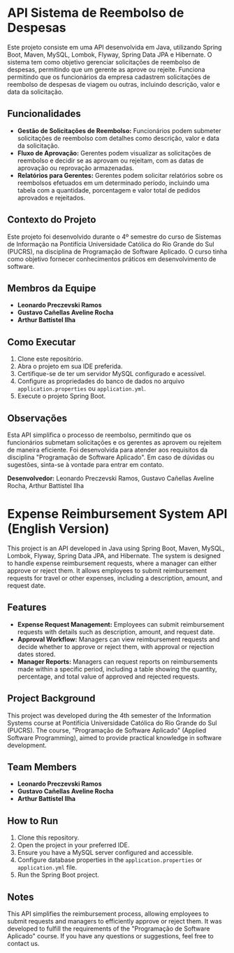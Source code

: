 # API Sistema de Reembolso de Despesas

Este projeto consiste em uma API desenvolvida em Java, utilizando Spring Boot, Maven, MySQL, Lombok, Flyway, Spring Data JPA e Hibernate. O sistema tem como objetivo gerenciar solicitações de reembolso de despesas, permitindo que um gerente as aprove ou rejeite. Funciona permitindo que os funcionários da empresa cadastrem solicitações de reembolso de despesas de viagem ou outras, incluindo descrição, valor e data da solicitação.

## Funcionalidades

- **Gestão de Solicitações de Reembolso:** Funcionários podem submeter solicitações de reembolso com detalhes como descrição, valor e data da solicitação.
- **Fluxo de Aprovação:** Gerentes podem visualizar as solicitações de reembolso e decidir se as aprovam ou rejeitam, com as datas de aprovação ou reprovação armazenadas.
- **Relatórios para Gerentes:** Gerentes podem solicitar relatórios sobre os reembolsos efetuados em um determinado período, incluindo uma tabela com a quantidade, porcentagem e valor total de pedidos aprovados e rejeitados.

## Contexto do Projeto

Este projeto foi desenvolvido durante o 4º semestre do curso de Sistemas de Informação na Pontifícia Universidade Católica do Rio Grande do Sul (PUCRS), na disciplina de Programação de Software Aplicado. O curso tinha como objetivo fornecer conhecimentos práticos em desenvolvimento de software.

## Membros da Equipe

- **Leonardo Preczevski Ramos**
- **Gustavo Cañellas Aveline Rocha**
- **Arthur Battistel Ilha**

## Como Executar

1. Clone este repositório.
2. Abra o projeto em sua IDE preferida.
3. Certifique-se de ter um servidor MySQL configurado e acessível.
4. Configure as propriedades do banco de dados no arquivo `application.properties` ou `application.yml`.
5. Execute o projeto Spring Boot.

## Observações

Esta API simplifica o processo de reembolso, permitindo que os funcionários submetam solicitações e os gerentes as aprovem ou rejeitem de maneira eficiente. Foi desenvolvida para atender aos requisitos da disciplina "Programação de Software Aplicado". Em caso de dúvidas ou sugestões, sinta-se à vontade para entrar em contato.

**Desenvolvedor:** Leonardo Preczevski Ramos, Gustavo Cañellas Aveline Rocha, Arthur Battistel Ilha


# Expense Reimbursement System API (English Version)

This project is an API developed in Java using Spring Boot, Maven, MySQL, Lombok, Flyway, Spring Data JPA, and Hibernate. The system is designed to handle expense reimbursement requests, where a manager can either approve or reject them. It allows employees to submit reimbursement requests for travel or other expenses, including a description, amount, and request date.

## Features

- **Expense Request Management:** Employees can submit reimbursement requests with details such as description, amount, and request date.
- **Approval Workflow:** Managers can view reimbursement requests and decide whether to approve or reject them, with approval or rejection dates stored.
- **Manager Reports:** Managers can request reports on reimbursements made within a specific period, including a table showing the quantity, percentage, and total value of approved and rejected requests.

## Project Background

This project was developed during the 4th semester of the Information Systems course at Pontifícia Universidade Católica do Rio Grande do Sul (PUCRS). The course, "Programação de Software Aplicado" (Applied Software Programming), aimed to provide practical knowledge in software development.

## Team Members

- **Leonardo Preczevski Ramos**
- **Gustavo Cañellas Aveline Rocha**
- **Arthur Battistel Ilha**

## How to Run

1. Clone this repository.
2. Open the project in your preferred IDE.
3. Ensure you have a MySQL server configured and accessible.
4. Configure database properties in the `application.properties` or `application.yml` file.
5. Run the Spring Boot project.

## Notes

This API simplifies the reimbursement process, allowing employees to submit requests and managers to efficiently approve or reject them. It was developed to fulfill the requirements of the "Programação de Software Aplicado" course. If you have any questions or suggestions, feel free to contact us.
